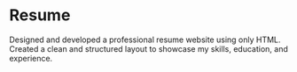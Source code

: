 # Resume
Designed and developed a professional resume website using only HTML. Created a clean and structured layout to showcase my skills, education, and experience. 
